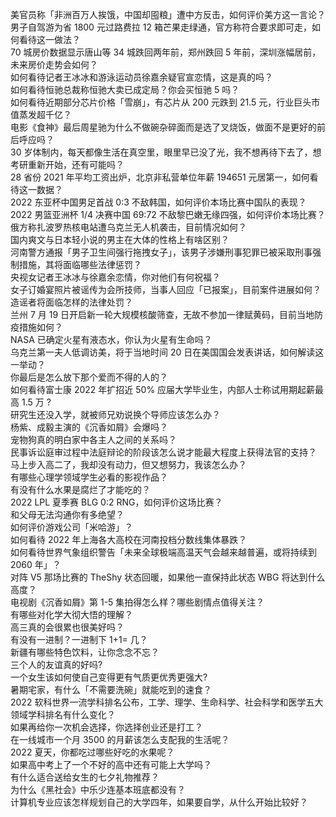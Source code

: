 美官员称「非洲百万人挨饿，中国却囤粮」遭中方反击，如何评价美方这一言论？  
男子自驾游为省 1800 元过路费拉 12 箱芒果走绿通，官方称符合要求即可走，如何看待这一做法？  
70 城房价数据显示唐山等 34 城跌回两年前，郑州跌回 5 年前，深圳涨幅居前，未来房价走势会如何？  
如何看待记者王冰冰和游泳运动员徐嘉余疑官宣恋情，这是真的吗？  
如何看待恒驰总裁称恒驰大卖已成定局？你会买恒驰 5 吗？  
如何看待近期部分芯片价格「雪崩」，有芯片从 200 元跌到 21.5 元，行业巨头市值蒸发超千亿？  
电影《食神》最后周星驰为什么不做碗杂碎面而是选了叉烧饭，做面不是更好的前后呼应吗？  
30 岁体制内，每天都像生活在真空里，眼里早已没了光，我不想再待下去了，想考研重新开始，还有可能吗？  
28 省份 2021 年平均工资出炉，北京非私营单位年薪 194651 元居第一，如何看待这一数据？  
2022 东亚杯中国男足首战 0:3 不敌韩国，如何评价本场比赛中国队的表现？  
2022 男篮亚洲杯 1/4 决赛中国 69:72 不敌黎巴嫩无缘四强，如何评价本场比赛？  
俄方称扎波罗热核电站遭乌克兰无人机袭击，目前情况如何？  
国内爽文与日本轻小说的男主在大体的性格上有啥区别？  
河南警方通报「男子卫生间强行拖拽女子」，该男子涉嫌刑事犯罪已被采取刑事强制措施，其将面临哪些法律惩罚？  
央视女记者王冰冰与徐嘉余恋情，你对他们有何祝福？  
女子订婚宴照片被谣传为会所技师，当事人回应「已报案」，目前案件进展如何？造谣者将面临怎样的法律处罚？  
兰州 7 月 19 日开启新一轮大规模核酸筛查，无故不参加一律赋黄码，目前当地防疫措施如何？  
NASA 已确定火星有液态水，你认为火星有生命吗？  
乌克兰第一夫人低调访美，将于当地时间 20 日在美国国会发表讲话，如何解读这一举动？  
你最后是怎么放下那个爱而不得的人的？  
如何看待富士康 2022 年扩招近 50% 应届大学毕业生，内部人士称试用期起薪最高 1.5 万 ?  
研究生还没入学，就被师兄劝说换个导师应该怎么办？  
杨紫、成毅主演的《沉香如屑》会爆吗？  
宠物狗真的明白家中各主人之间的关系吗？  
民事诉讼庭审过程中法庭辩论的阶段该怎么说才能最大程度上获得法官的支持？  
马上步入高二了，我却没有动力，但又想努力，我该怎么办？  
有哪些心理学领域学生必看的影视作品？  
有没有什么水果是腐烂了才能吃的？  
2022 LPL 夏季赛 BLG 0:2 RNG，如何评价这场比赛？  
和父母无法沟通你有多绝望？  
如何评价游戏公司「米哈游」？  
如何看待 2022 年上海各大高校在河南投档分数线集体暴跌？  
如何看待世界气象组织警告「未来全球极端高温天气会越来越普遍，或将持续到 2060 年」？  
对阵 V5 那场比赛的 TheShy 状态回暖，如果他一直保持此状态 WBG 将达到什么高度？  
电视剧《沉香如屑》第 1-5 集拍得怎么样？哪些剧情点值得关注？  
有哪些对化学大彻大悟的理解？  
高三真的会很累也很美好吗？  
有没有一进制？一进制下 1+1= 几？  
新疆有哪些特色饮料，让你念念不忘？  
三个人的友谊真的好吗?  
一个女生该如何使自己变得更有气质更优秀更强大?  
暑期宅家，有什么「不需要洗碗」就能吃到的速食？  
2022 软科世界一流学科排名公布，工学、理学、生命科学、社会科学和医学五大领域学科排名有什么变化？  
如果再给你一次机会选择，你选择创业还是打工？  
在一线城市一个月 3500 的月薪该怎么支配我的生活呢？  
2022 夏天，你都吃过哪些好吃的水果呢？  
如果高中考上了一个不好的高中还有可能上大学吗？  
有什么适合送给女生的七夕礼物推荐？  
为什么《黑社会》中乐少连基本班底都没有？  
计算机专业应该怎样规划自己的大学四年，如果要自学，从什么开始比较好？  
